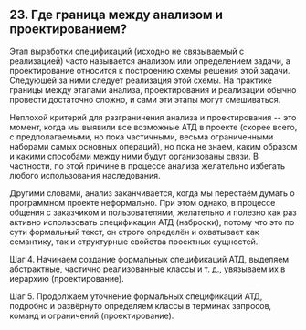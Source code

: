 ## 23. Где граница между анализом и проектированием?

Этап выработки спецификаций (исходно не связываемый с реализацией) часто называется анализом или определением задачи, а проектирование относится к построению схемы решения этой задачи. Следующей за ними следует реализация этой схемы. На практике границы между этапами анализа, проектирования и реализации обычно провести достаточно сложно, и сами эти этапы могут смешиваться.

Неплохой критерий для разграничения анализа и проектирования -- это момент, когда мы выявили все возможные АТД в проекте (скорее всего, с предполагаемыми, но пока частичными, весьма ограниченными наборами самых основных операций), но пока не знаем, каким образом и какими способами между ними будут организованы связи. В частности, по этой причине в процессе анализа желательно избегать любого использования наследования.

Другими словами, анализ заканчивается, когда мы перестаём думать о программном проекте неформально. При этом однако, в процессе общения с заказчиком и пользователями, желательно и полезно как раз активно использовать спецификации АТД (наброски), потому что это по сути формальный текст, он строго определён и охватывает как семантику, так и структурные свойства проектных сущностей.

Шаг 4. Начинаем создание формальных спецификаций АТД, выделяем абстрактные, частично реализованные классы и т. д., увязываем их в иерархию (проектирование).

Шаг 5. Продолжаем уточнение формальных спецификаций АТД, подробно и развёрнуто определяем классы в терминах запросов, команд и ограничений (проектирование).
